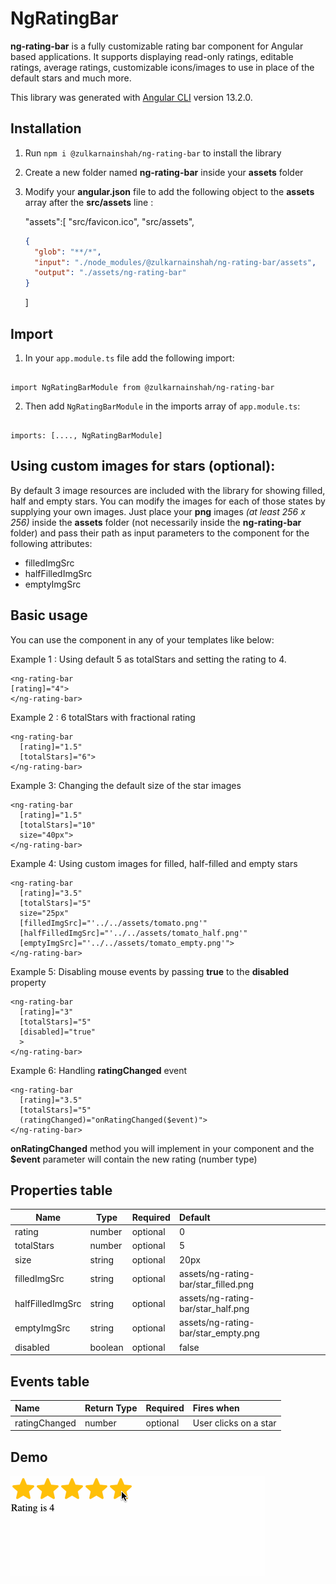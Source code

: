 # NgRatingBar

**ng-rating-bar** is a fully customizable rating bar component for Angular based applications. It supports displaying read-only ratings, editable ratings, average ratings, customizable icons/images to use in place of the default stars and much more.

This library was generated with [Angular CLI](https://github.com/angular/angular-cli) version 13.2.0.

## Installation

1. Run `npm i @zulkarnainshah/ng-rating-bar` to install the library
2. Create a new folder named **ng-rating-bar** inside your **assets** folder
3. Modify your **angular.json** file to add the following object to the **assets** array after the **src/assets** line :

   "assets":[
   "src/favicon.ico",
   "src/assets",

   ```json
   {
     "glob": "**/*",
     "input": "./node_modules/@zulkarnainshah/ng-rating-bar/assets",
     "output": "./assets/ng-rating-bar"
   }
   ```

   ]

## Import

1. In your `app.module.ts` file add the following import:

```

import NgRatingBarModule from @zulkarnainshah/ng-rating-bar

```

2. Then add `NgRatingBarModule` in the imports array of `app.module.ts`:

```

imports: [...., NgRatingBarModule]

```

## Using custom images for stars (optional):

By default 3 image resources are included with the library for showing filled, half and empty stars. You can modify the images for each of those states by supplying your own images. Just place your **png** images _(at least 256 x 256)_ inside the **assets** folder (not necessarily inside the **ng-rating-bar** folder) and pass their path as input parameters to the component for the following attributes:

- filledImgSrc
- halfFilledImgSrc
- emptyImgSrc

## Basic usage

You can use the component in any of your templates like below:

Example 1 : Using default 5 as totalStars and setting the rating to 4.

```
<ng-rating-bar
[rating]="4">
</ng-rating-bar>
```

Example 2 : 6 totalStars with fractional rating

```
<ng-rating-bar
  [rating]="1.5"
  [totalStars]="6">
</ng-rating-bar>
```

Example 3: Changing the default size of the star images

```
<ng-rating-bar
  [rating]="1.5"
  [totalStars]="10"
  size="40px">
</ng-rating-bar>
```

Example 4: Using custom images for filled, half-filled and empty stars

```
<ng-rating-bar
  [rating]="3.5"
  [totalStars]="5"
  size="25px"
  [filledImgSrc]="'../../assets/tomato.png'"
  [halfFilledImgSrc]="'../../assets/tomato_half.png'"
  [emptyImgSrc]="'../../assets/tomato_empty.png'">
</ng-rating-bar>
```

Example 5: Disabling mouse events by passing **true** to the **disabled** property

```
<ng-rating-bar
  [rating]="3"
  [totalStars]="5"
  [disabled]="true"
  >
</ng-rating-bar>
```

Example 6: Handling **ratingChanged** event

```
<ng-rating-bar
  [rating]="3.5"
  [totalStars]="5"
  (ratingChanged)="onRatingChanged($event)">
</ng-rating-bar>
```

**onRatingChanged** method you will implement in your component and the **$event** parameter will contain the new rating (number type)

## Properties table

| Name             | Type    | Required | Default                              |
| ---------------- | ------- | -------- | :----------------------------------- |
| rating           | number  | optional | 0                                    |
| totalStars       | number  | optional | 5                                    |
| size             | string  | optional | 20px                                 |
| filledImgSrc     | string  | optional | assets/ng-rating-bar/star_filled.png |
| halfFilledImgSrc | string  | optional | assets/ng-rating-bar/star_half.png   |
| emptyImgSrc      | string  | optional | assets/ng-rating-bar/star_empty.png  |
| disabled         | boolean | optional | false                                |

## Events table

| Name          | Return Type | Required | Fires when            |
| :------------ | ----------- | -------- | :-------------------- |
| ratingChanged | number      | optional | User clicks on a star |

## Demo
![](ng-star-rating-demo.gif)
